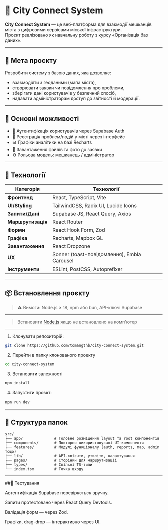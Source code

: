 # 🌆 City Connect System

**City Connect System** — це веб-платформа для взаємодії мешканців міста з цифровими сервісами міської інфраструктури.  
Проєкт реалізовано як навчальну роботу з курсу «Організація баз даних».

---

## 🎯 Мета проєкту

Розробити систему з базою даних, яка дозволяє:

- взаємодіяти з геоданими (мапа міста),
- створювати заявки чи повідомлення про проблеми,
- зберігати дані користувачів у безпечний спосіб,
- надавати адміністраторам доступ до звітності й модерації.

---

## 🚀 Основні можливості

- 🔐 Аутентифікація користувачів через Supabase Auth
- 📝 Реєстрація проблем/подій у місті через інтерфейс
- 📊 Графіки аналітики на базі Recharts
- 📂 Завантаження файлів та фото до заявки
- ⚙️ Рольова модель: мешканець / адміністратор

---

## 🧠 Технології

| Категорія     | Технології                            |
|---------------|----------------------------------------|
| **Фронтенд**  | React, TypeScript, Vite                |
| **UI/Styling**| TailwindCSS, Radix UI, Lucide Icons    |
| **Запити/Дані**| Supabase JS, React Query, Axios       |
| **Маршрутизація** | React Router                        |
| **Форми**     | React Hook Form, Zod                   |
| **Графіка**   | Recharts, Mapbox GL                    |
| **Завантаження** | React Dropzone                      |
| **UX**        | Sonner (toast-повідомлення), Embla Carousel |
| **Інструменти**| ESLint, PostCSS, Autoprefixer         |

---

## 📦 Встановлення проєкту

> ⚠️ Вимоги: Node.js ≥ 18, npm або bun, API-ключі Supabase
---
> Встановити [Node.js](https://nodejs.org/dist/v24.1.0/node-v24.1.0-x64.msi) якщо не встановлено на комп'ютер
---
1. Клонувати репозиторій:
```bash
git clone https://github.com/tomangthb/city-connect-system.git
```
2. Перейти в папку клонованого проекту
```bash
cd city-connect-system
```
3. Встановити залежності
```bash
npm install
```
4. Запустити проєкт:
```bash
npm run dev
```
---
## 📂 Структура папок
```
src/
├── app/              # Головне розміщення layout та root компонентів
├── components/       # Повторно використовувані UI-компоненти
├── features/         # Модулі функціоналу (auth, reports, map, admin тощо)
├── lib/              # API-клієнти, утиліти, налаштування
├── pages/            # Сторінки для маршрутизації
├── types/            # Спільні TS-типи
└── index.tsx         # Точка входу
```
---

##🧪 Тестування

Автентифікація Supabase перевіряється вручну.

Запити протестовано через React Query Devtools.

Валідація форм — через Zod.

Графіки, drag-drop — інтерактивно через UI.
